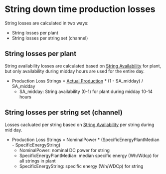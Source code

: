 # String down time production losses

String losses are calculated in two ways:
- String losses per plant
- String losses per string set (channel)

## String losses per plant
String availability losses are calculated based on [String Availability](../availability_and_downtime/string_availability.md) for plant, but only availability during midday hours are used for the entire day.
- Production Loss Strings = [Actual Production](../yield_and_weather/actual_production.md) * (1 - SA_midday) / SA_midday
    - SA_midday: String availability (0-1) for plant during midday 10-14 hours

## String losses per string set (channel) 
Losses cacluated per string based on [String Availability](../availability_and_downtime/string_availability.md) per string during mid day.

- Production Loss Strings =  NominalPower * (SpecificEnergyPlantMedian - SpecificEnergyString)
    - NominalPower: nominal DC power for string
    - SpecificEnergyPlantMedian: median specific energy (Wh/Wdcp) for all strings in plant
    - SpecificEnergyString: specific energy (Wh/WDCp) for string